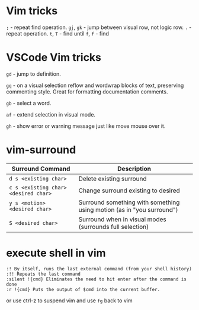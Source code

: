 
# Vim tricks

`;` - repeat find operation.
`gj`, `gk` - jump between visual row, not logic row.
`.` - repeat operation.
`t`, `T` - find until
`f`, `f` - find

# VSCode Vim tricks

`gd` - jump to definition.

`gq` - on a visual selection reflow and wordwrap blocks of text, preserving commenting style. Great for formatting documentation comments.

`gb` - select a word.

`af` - extend selection in visual mode.

`gh` - show error or warning message just like move mouse over it.

# vim-surround

|Surround Command|Description|
|----------------|-----------|
|`d s <existing char>`|Delete existing surround|
|`c s <existing char> <desired char>`|Change surround existing to desired|
|`y s <motion> <desired char>`|Surround something with something using motion (as in "you surround")|
|`S <desired char>`|Surround when in visual modes (surrounds full selection)|

# execute shell in vim

```shell
:! By itself, runs the last external command (from your shell history)
:!! Repeats the last command
:silent !{cmd} Eliminates the need to hit enter after the command is done
:r !{cmd} Puts the output of $cmd into the current buffer.
```

or use ctrl-z to suspend vim and use `fg` back to vim